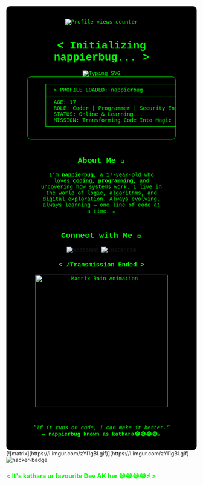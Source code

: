 <!-- 💀 README: nappierbug — 17yo Code Enthusiast 💀 -->
<div align="center" style="background-color:black; color:#00FF00; padding:20px; font-family:'Courier New', monospace; border-radius:10px;">
<p align="center">
  <img src="https://komarev.com/ghpvc/?username=nappierbug&label=Profile%20Views&color=00ff00&style=for-the-badge" alt="Profile views counter" />
</p>
  <h1 style="color:#00FF00;">&lt; Initializing nappierbug... &gt;</h1>

  <img src="https://readme-typing-svg.herokuapp.com?font=Fira+Code&size=24&pause=1000&color=00FF00&center=true&vCenter=true&width=550&lines=%3E+Booting+Digital+Persona...;%3E+Access+Granted!;%3E+Welcome+to+nappierbug+HQ!;%3E+Stay+Curious..." alt="Typing SVG">

  <pre style="text-align:left; background-color:#000; color:#00FF00; padding:10px; border-radius:10px; border:1px solid #00FF00; width:80%; margin:auto;">
    ┌─────────────────────────────────────────────────────────────┐
    │  > PROFILE LOADED: nappierbug                              │
    ├─────────────────────────────────────────────────────────────┤
    │  AGE: 17                                                   │
    │  ROLE: Coder | Programmer | Security Enthusiast            │
    │  STATUS: Online & Learning...                              │
    │  MISSION: Transforming Code Into Magic ⚡                   │
    └─────────────────────────────────────────────────────────────┘
  </pre>

  <br>

  <h2 style="color:#00FF00;">About Me 🧠</h2>
  <p style="width:70%;margin:auto;color:#00FF00;">
    I’m <b>nappierbug</b>, a 17-year-old who loves <b>coding</b>, <b>programming</b>, and uncovering how systems work.  
    I live in the world of logic, algorithms, and digital exploration.  
    Always evolving, always learning — one line of code at a time. 👾
  </p>

  <br>
  <h2 style="color:#00FF00;">Connect with Me 📡</h2>
  <p>
    <a href="https://wa.me/254116141363" target="_blank">
      <img src="https://img.shields.io/badge/WhatsApp-25D366?style=for-the-badge&logo=whatsapp&logoColor=white" alt="WhatsApp">
    </a>
    <a href="https://www.instagram.com/n.a.p.p.i.e.r?igsh=ZGUzMzM3NWJiOQ==" target="_blank">
      <img src="https://img.shields.io/badge/Instagram-E4405F?style=for-the-badge&logo=instagram&logoColor=white" alt="Instagram">
    </a>


  <h3 style="color:#00FF00;">&lt; /Transmission Ended &gt;</h3>

  <img src="https://i.imgur.com/zYIlgBl.gif" width="350" alt="Matrix Rain Animation">

  <br><br>
  <i style="color:#00FF00;">"If it runs on code, I can make it better."</i>
  <br>
  <b style="color:#00FF00;">— nappierbug known as kathara😂😅😂😅💚</b>

</div>
[![matrix](https://i.imgur.com/zYI1gBl.gif)](https://i.imgur.com/zYI1gBl.gif)

<img src="https://img.shields.io/badge/Status-Good%20computing%20guys%20seems%20to%20code%20%F0%9F%98%82-00FF00?style=for-the-badge&logo=ghost" alt="hacker-badge" />

<h3 style="color:#00FF00;">&lt; It's kathara ur favourite Dev AK her 😅😂😅😂⚡ &gt;</h3>
